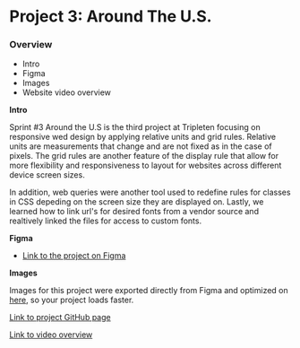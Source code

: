 # Project 3: Around The U.S.

### Overview

- Intro
- Figma
- Images
- Website video overview

**Intro**

Sprint #3 Around the U.S is the third project at Tripleten focusing on responsive wed design by applying relative units and grid rules. Relative units are measurements that change and are not fixed as in the case of pixels. The grid rules are another feature of the display rule that allow for more flexibility and responsiveness to layout for websites across different device screen sizes.

In addition, web queries were another tool used to redefine rules for classes in CSS depeding on the screen size they are displayed on. Lastly, we learned how to link url's for desired fonts from a vendor source and realtively linked the files for access to custom fonts.

**Figma**

- [Link to the project on Figma](https://www.figma.com/file/ii4xxsJ0ghevUOcssTlHZv/Sprint-3%3A-Around-the-US?node-id=0%3A1)

**Images**

Images for this project were exported directly from Figma and optimized on [here](https://tinypng.com/), so your project loads faster.

[Link to project GitHub page](https://adervishaj-afk.github.io/se_project_aroundtheus/)

[Link to video overview](https://drive.google.com/file/d/19S1Gos4ry2HlBiqkWV2jOO4Cwq8FjiOy/view?usp=drive_link)
